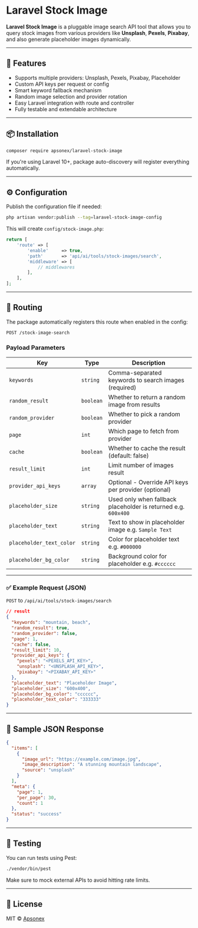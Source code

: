 # Laravel Stock Image

**Laravel Stock Image** is a pluggable image search API tool that allows you to query stock images from various providers like **Unsplash**, **Pexels**, **Pixabay**, and also generate placeholder images dynamically.

---

## 🚀 Features

- Supports multiple providers: Unsplash, Pexels, Pixabay, Placeholder
- Custom API keys per request or config
- Smart keyword fallback mechanism
- Random image selection and provider rotation
- Easy Laravel integration with route and controller
- Fully testable and extendable architecture

---

## 📦 Installation

```bash
composer require apsonex/laravel-stock-image
```

If you're using Laravel 10+, package auto-discovery will register everything automatically.

---

## ⚙️ Configuration

Publish the configuration file if needed:

```bash
php artisan vendor:publish --tag=laravel-stock-image-config
```

This will create `config/stock-image.php`:

```php
return [
    'route' => [
        'enable'     => true,
        'path'       => 'api/ai/tools/stock-images/search',
        'middleware' => [
            // middlewares
        ],
    ],
];
```

---

## 🔌 Routing

The package automatically registers this route when enabled in the config:

```
POST /stock-image-search
```

### Payload Parameters

| Key                     | Type      | Description |
|------------------------|-----------|-------------|
| `keywords`             | `string`  | Comma-separated keywords to search images (required) |
| `random_result`        | `boolean` | Whether to return a random image from results |
| `random_provider`      | `boolean` | Whether to pick a random provider |
| `page`                 | `int`     | Which page to fetch from provider |
| `cache`                | `boolean` | Whether to cache the result (default: false) |
| `result_limit`         | `int`     | Limit number of images result |
| `provider_api_keys`    | `array`   | Optional - Override API keys per provider (optional) |
| `placeholder_size`     | `string`  | Used only when fallback placeholder is returned e.g. `600x400` |
| `placeholder_text`     | `string`  | Text to show in placeholder image e.g. `Sample Text` |
| `placeholder_text_color`| `string` | Color for placeholder text e.g. `#000000`|
| `placeholder_bg_color` | `string`  | Background color for placeholder e.g. `#cccccc`|

---

### ✅ Example Request (JSON)

`POST` to `/api/ai/tools/stock-images/search`

```json
// result
{
  "keywords": "mountain, beach",
  "random_result": true,
  "random_provider": false,
  "page": 1,
  "cache": false,
  "result_limit": 10,
  "provider_api_keys": {
    "pexels": "<PEXELS_API_KEY>",
    "unsplash": "<UNSPLASH_API_KEY>",
    "pixabay": "<PIXABAY_API_KEY>"
  },
  "placeholder_text": "Placeholder Image",
  "placeholder_size": "600x400",
  "placeholder_bg_color": "cccccc",
  "placeholder_text_color": "333333"
}
```

---

## 🔄 Sample JSON Response

```json
{
  "items": [
    {
      "image_url": "https://example.com/image.jpg",
      "image_description": "A stunning mountain landscape",
      "source": "unsplash"
    }
  ],
  "meta": {
    "page": 1,
    "per_page": 30,
    "count": 1
  },
  "status": "success"
}
```

---

## 🧪 Testing

You can run tests using Pest:

```bash
./vendor/bin/pest
```

Make sure to mock external APIs to avoid hitting rate limits.

---

## 🧠 License

MIT © [Apsonex](https://apsonex.com)
